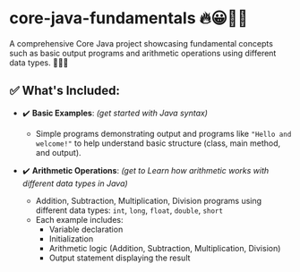# core-java-fundamentals 🔥😀👨‍💻

A comprehensive Core Java project showcasing fundamental concepts such as basic output programs and arithmetic operations using different data types. 👨‍💻🎯

## ✅ What's Included:

- ✔️ **Basic Examples**: *(get started with Java syntax)*  
  - Simple programs demonstrating output and programs like `"Hello and welcome!"` to help understand basic structure (class, main method, and output).

- ✔️ **Arithmetic Operations**: *(get to Learn how arithmetic works with different data types in Java)*  
  - Addition, Subtraction, Multiplication, Division programs using different data types: `int`, `long`, `float`, `double`, `short`
  - Each example includes:
    - Variable declaration  
    - Initialization  
    - Arithmetic logic (Addition, Subtraction, Multiplication, Division)  
    - Output statement displaying the result
